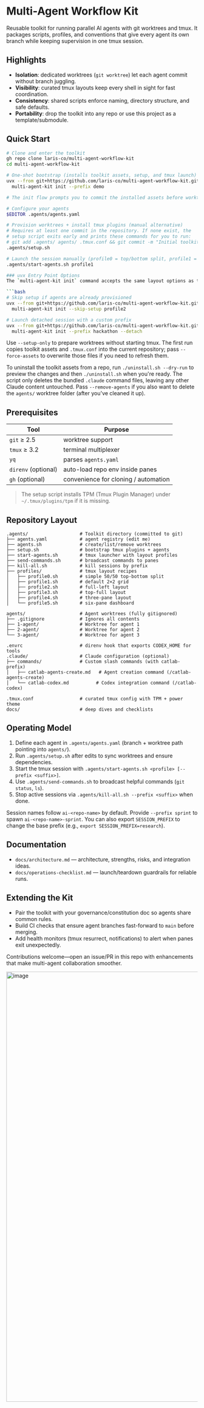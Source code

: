 # Multi-Agent Workflow Kit

Reusable toolkit for running parallel AI agents with git worktrees and tmux. It packages scripts, profiles, and conventions that give every agent its own branch while keeping supervision in one tmux session.

## Highlights
- **Isolation**: dedicated worktrees (`git worktree`) let each agent commit without branch juggling.
- **Visibility**: curated tmux layouts keep every shell in sight for fast coordination.
- **Consistency**: shared scripts enforce naming, directory structure, and safe defaults.
- **Portability**: drop the toolkit into any repo or use this project as a template/submodule.

## Quick Start
```bash
# Clone and enter the toolkit
gh repo clone laris-co/multi-agent-workflow-kit
cd multi-agent-workflow-kit

# One-shot bootstrap (installs toolkit assets, setup, and tmux launch)
uvx --from git+https://github.com/laris-co/multi-agent-workflow-kit.git@main \
  multi-agent-kit init --prefix demo

# The init flow prompts you to commit the installed assets before worktrees are created.

# Configure your agents
$EDITOR .agents/agents.yaml

# Provision worktrees + install tmux plugins (manual alternative)
# Requires at least one commit in the repository. If none exist, the
# setup script exits early and prints these commands for you to run:
# git add .agents/ agents/ .tmux.conf && git commit -m "Initial toolkit commit"
.agents/setup.sh

# Launch the session manually (profile0 = top/bottom split, profile1 = balanced grid)
.agents/start-agents.sh profile1

### uvx Entry Point Options
The `multi-agent-kit init` command accepts the same layout options as the shell scripts:

```bash
# Skip setup if agents are already provisioned
uvx --from git+https://github.com/laris-co/multi-agent-workflow-kit.git@main \
  multi-agent-kit init --skip-setup profile2

# Launch detached session with a custom prefix
uvx --from git+https://github.com/laris-co/multi-agent-workflow-kit.git@main \
  multi-agent-kit init --prefix hackathon --detach
```

Use `--setup-only` to prepare worktrees without starting tmux. The first run copies toolkit assets and `.tmux.conf` into the current repository; pass `--force-assets` to overwrite those files if you need to refresh them.

To uninstall the toolkit assets from a repo, run `./uninstall.sh --dry-run` to preview the changes and then `./uninstall.sh` when you're ready. The script only deletes the bundled `.claude` command files, leaving any other Claude content untouched. Pass `--remove-agents` if you also want to delete the `agents/` worktree folder (after you've cleaned it up).

## Prerequisites
| Tool | Purpose |
|------|---------|
| `git` ≥ 2.5 | worktree support |
| `tmux` ≥ 3.2 | terminal multiplexer |
| `yq` | parses `agents.yaml` |
| `direnv` (optional) | auto-load repo env inside panes |
| `gh` (optional) | convenience for cloning / automation |

> The setup script installs TPM (Tmux Plugin Manager) under `~/.tmux/plugins/tpm` if it is missing.

## Repository Layout
```
.agents/                   # Toolkit directory (committed to git)
├── agents.yaml            # agent registry (edit me)
├── agents.sh              # create/list/remove worktrees
├── setup.sh               # bootstrap tmux plugins + agents
├── start-agents.sh        # tmux launcher with layout profiles
├── send-commands.sh       # broadcast commands to panes
├── kill-all.sh            # kill sessions by prefix
├── profiles/              # tmux layout recipes
│   ├── profile0.sh        # simple 50/50 top-bottom split
│   ├── profile1.sh        # default 2×2 grid
│   ├── profile2.sh        # full-left layout
│   ├── profile3.sh        # top-full layout
│   ├── profile4.sh        # three-pane layout
│   └── profile5.sh        # six-pane dashboard

agents/                    # Agent worktrees (fully gitignored)
├── .gitignore             # Ignores all contents
├── 1-agent/               # Worktree for agent 1
├── 2-agent/               # Worktree for agent 2
└── 3-agent/               # Worktree for agent 3

.envrc                     # direnv hook that exports CODEX_HOME for tools
.claude/                   # Claude configuration (optional)
├── commands/              # Custom slash commands (with catlab- prefix)
│   ├── catlab-agents-create.md   # Agent creation command (/catlab-agents-create)
│   └── catlab-codex.md          # Codex integration command (/catlab-codex)

.tmux.conf                 # curated tmux config with TPM + power theme
docs/                      # deep dives and checklists
```

## Operating Model
1. Define each agent in `.agents/agents.yaml` (branch + worktree path pointing into `agents/`).
2. Run `.agents/setup.sh` after edits to sync worktrees and ensure dependencies.
3. Start the tmux session with `.agents/start-agents.sh <profile> [--prefix <suffix>]`.
4. Use `.agents/send-commands.sh` to broadcast helpful commands (`git status`, `ls`).
5. Stop active sessions via `.agents/kill-all.sh --prefix <suffix>` when done.

Session names follow `ai-<repo-name>` by default. Provide `--prefix sprint` to spawn `ai-<repo-name>-sprint`. You can also export `SESSION_PREFIX` to change the base prefix (e.g., `export SESSION_PREFIX=research`).

## Documentation
- `docs/architecture.md` — architecture, strengths, risks, and integration ideas.
- `docs/operations-checklist.md` — launch/teardown guardrails for reliable runs.

## Extending the Kit
- Pair the toolkit with your governance/constitution doc so agents share common rules.
- Build CI checks that ensure agent branches fast-forward to `main` before merging.
- Add health monitors (tmux resurrect, notifications) to alert when panes exit unexpectedly.

Contributions welcome—open an issue/PR in this repo with enhancements that make multi-agent collaboration smoother.


<img width="2202" height="1132" alt="image" src="https://github.com/user-attachments/assets/6c422b36-fdcf-46db-937d-f6ec8e995ec9" />
